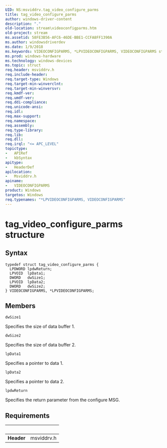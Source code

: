 ```yaml
---
UID: NS:msviddrv.tag_video_configure_parms
title: tag_video_configure_parms
author: windows-driver-content
description: "."
old-location: stream\videoconfigparms.htm
old-project: stream
ms.assetid: 58FE3B56-AFC6-46DE-BBE1-CCFA8FF1390A
ms.author: windowsdriverdev
ms.date: 1/9/2018
ms.keywords: VIDEOCONFIGPARMS, *LPVIDEOCONFIGPARMS, VIDEOCONFIGPARMS structure [Streaming Media Devices], LPVIDEOCONFIGPARMS, LPVIDEOCONFIGPARMS structure pointer [Streaming Media Devices], tag_video_configure_parms, msviddrv/LPVIDEOCONFIGPARMS, msviddrv/VIDEOCONFIGPARMS, stream.videoconfigparms
ms.prod: windows-hardware
ms.technology: windows-devices
ms.topic: struct
req.header: msviddrv.h
req.include-header: 
req.target-type: Windows
req.target-min-winverclnt: 
req.target-min-winversvr: 
req.kmdf-ver: 
req.umdf-ver: 
req.ddi-compliance: 
req.unicode-ansi: 
req.idl: 
req.max-support: 
req.namespace: 
req.assembly: 
req.type-library: 
req.lib: 
req.dll: 
req.irql: "<= APC_LEVEL"
topictype:
-	APIRef
-	kbSyntax
apitype:
-	HeaderDef
apilocation:
-	Msviddrv.h
apiname:
-	VIDEOCONFIGPARMS
product: Windows
targetos: Windows
req.typenames: "*LPVIDEOCONFIGPARMS, VIDEOCONFIGPARMS"
---
```


# tag_video_configure_parms structure


## Syntax
````
typedef struct tag_video_configure_parms {
  LPDWORD lpdwReturn;
  LPVOID  lpData1;
  DWORD   dwSize1;
  LPVOID  lpData2;
  DWORD   dwSize2;
} VIDEOCONFIGPARMS, *LPVIDEOCONFIGPARMS;
````

## Members


`dwSize1`

Specifies the size of data buffer 1.

`dwSize2`

Specifies the size of data buffer 2.

`lpData1`

Specifies a pointer to data 1.

`lpData2`

Specifies a pointer to data 2.

`lpdwReturn`

Specifies the return parameter from the configure MSG.


## Requirements
| &nbsp; | &nbsp; |
| ---- |:---- |
| **Header** | msviddrv.h |